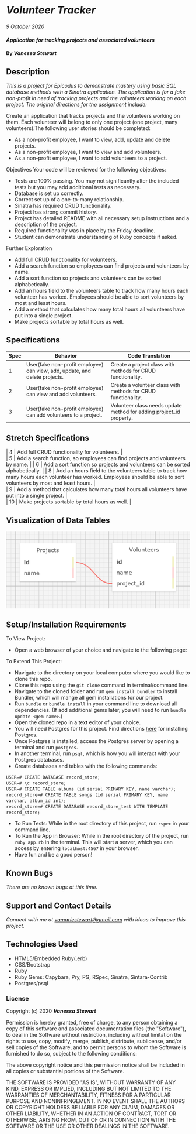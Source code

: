 # _Volunteer Tracker_

_9 October 2020_

#### _Application for tracking projects and associated volunteers_

#### By _**Vanessa Stewart**_

## Description

_This is a project for Epicodus to demonstrate mastery using basic SQL database methods with a Sinatra application. The application is for a fake non-profit in need of tracking projects and the volunteers working on each project. The original directions for the assignment include:_

Create an application that tracks projects and the volunteers working on them. Each volunteer will belong to only one project (one project, many volunteers).The following user stories should be completed:

* As a non-profit employee, I want to view, add, update and delete projects.
* As a non-profit employee, I want to view and add volunteers.
* As a non-profit employee, I want to add volunteers to a project.

Objectives
Your code will be reviewed for the following objectives:
* Tests are 100% passing. You may not significantly alter the included tests but you may add additional tests as necessary.
* Database is set up correctly.
* Correct set up of a one-to-many relationship.
* Sinatra has required CRUD functionality.
* Project has strong commit history.
* Project has detailed README with all necessary setup instructions and a description of the project.
* Required functionality was in place by the Friday deadline.
* Student can demonstrate understanding of Ruby concepts if asked.

Further Exploration
* Add full CRUD functionality for volunteers.
* Add a search function so employees can find projects and volunteers by name.
* Add a sort function so projects and volunteers can be sorted alphabetically.
* Add an hours field to the volunteers table to track how many hours each volunteer has worked. Employees should be able to sort volunteers by most and least hours.
* Add a method that calculates how many total hours all volunteers have put into a single project.
* Make projects sortable by total hours as well.

## Specifications
| Spec     | Behavior | Code Translation | 
| -------- | -------- | -------- |
| 1 | User(fake non-profit employee) can view, add, update, and delete projects. | Create a project class with methods for CRUD functionality. | 
| 2 | User(fake non-profit employee) can view and add volunteers. | Create a volunteer class with methods for CRUD functionality.  |  
| 3 | User(fake non-profit employee) can add volunteers to a project. | Volunteer class needs update method for adding project_id property. |  

## Stretch Specifications
| 4 | Add full CRUD functionality for volunteers. |  
| 5 | Add a search function, so employees can find projects and volunteers by name. | 
| 6 | Add a sort function so projects and volunteers can be sorted alphabetically. |
| 8 | Add an hours field to the volunteers table to track how many hours each volunteer has worked. Employees should be able to sort volunteers by most and least hours. |  
| 9 | Add a method that calculates how many total hours all volunteers have put into a single project. |    
| 10 | Make projects sortable by total hours as well. |   

## Visualization of Data Tables
<img src="./public/img/tables.png">

## Setup/Installation Requirements

To View Project:
* Open a web browser of your choice and navigate to the following page:

To Extend This Project:
- Navigate to the directory on your local computer where you would like to clone this repo.
- Clone this repo using the `git clone` command in terminal/command line.
- Navigate to the cloned folder and run `gem install bundler` to install Bundler, which will mange all gem installations for our project.
- Run `bundle` or `bundle install` in your command line to download all dependencies. (If add additional gems later, you will need to run `bundle update <gem name>`.)
- Open the cloned repo in a text editor of your choice.
- You will need Postgres for this project. Find directions [here](https://www.learnhowtoprogram.com/ruby-and-rails/getting-started-with-ruby/installing-postgres) for installing Postgres.
- Once Postgres is installed, access the Postgres server by opening a terminal and run `postgres`.
- In another terminal, run `psql`, which is how you will interact with your Postgres databases.
- Create databases and tables with the following commands:
```
USER=# CREATE DATABASE record_store;
USER=# \c record_store;
USER=# CREATE TABLE albums (id serial PRIMARY KEY, name varchar);
record_store=# CREATE TABLE songs (id serial PRIMARY KEY, name varchar, album_id int);
record_store=# CREATE DATABASE record_store_test WITH TEMPLATE record_store;
```
- To Run Tests: While in the root directory of this project, run `rspec` in your command line.
- To Run the App in Browser: While in the root directory of the project, run `ruby app.rb` in the terminal. This will start a server, which you can access by entering `localhost:4567` in your browser.
- Have fun and be a good person!

## Known Bugs

_There are no known bugs at this time._

## Support and Contact Details

_Connect with me at vamariestewart@gmail.com with ideas to improve this project._

## Technologies Used

* HTML5/Embedded Ruby(.erb)
* CSS/Bootstrap
* Ruby
* Ruby Gems: Capybara, Pry, PG, RSpec, Sinatra, Sintara-Contrib
* Postgres/psql

### License

Copyright (c) 2020 **_Vanessa Stewart_**

Permission is hereby granted, free of charge, to any person obtaining a copy of this software and associated documentation files (the "Software"), to deal in the Software without restriction, including without limitation the rights to use, copy, modify, merge, publish, distribute, sublicense, and/or sell copies of the Software, and to permit persons to whom the Software is furnished to do so, subject to the following conditions:

The above copyright notice and this permission notice shall be included in all copies or substantial portions of the Software.

THE SOFTWARE IS PROVIDED "AS IS", WITHOUT WARRANTY OF ANY KIND, EXPRESS OR IMPLIED, INCLUDING BUT NOT LIMITED TO THE WARRANTIES OF MERCHANTABILITY, FITNESS FOR A PARTICULAR PURPOSE AND NONINFRINGEMENT. IN NO EVENT SHALL THE AUTHORS OR COPYRIGHT HOLDERS BE LIABLE FOR ANY CLAIM, DAMAGES OR OTHER LIABILITY, WHETHER IN AN ACTION OF CONTRACT, TORT OR OTHERWISE, ARISING FROM, OUT OF OR IN CONNECTION WITH THE SOFTWARE OR THE USE OR OTHER DEALINGS IN THE SOFTWARE.